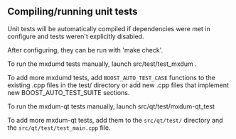 Compiling/running unit tests
------------------------------------

Unit tests will be automatically compiled if dependencies were met in configure
and tests weren't explicitly disabled.

After configuring, they can be run with 'make check'.

To run the mxdumd tests manually, launch src/test/test_mxdum .

To add more mxdumd tests, add `BOOST_AUTO_TEST_CASE` functions to the existing
.cpp files in the test/ directory or add new .cpp files that
implement new BOOST_AUTO_TEST_SUITE sections.

To run the mxdum-qt tests manually, launch src/qt/test/mxdum-qt_test

To add more mxdum-qt tests, add them to the `src/qt/test/` directory and
the `src/qt/test/test_main.cpp` file.
